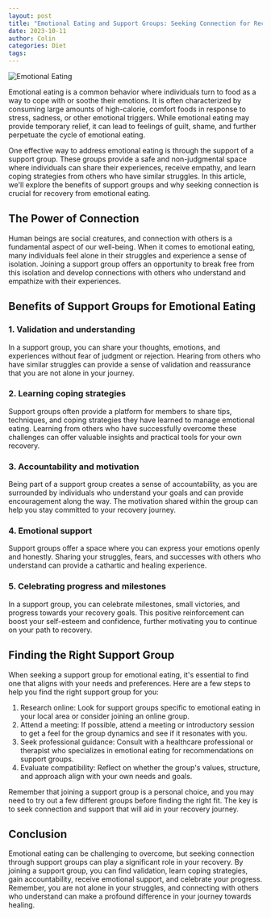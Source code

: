 ```yaml
---
layout: post
title: "Emotional Eating and Support Groups: Seeking Connection for Recovery"
date: 2023-10-11
author: Colin
categories: Diet
tags: 
---
```


![Emotional Eating](https://source.unsplash.com/1600x900/?food,emotions)

Emotional eating is a common behavior where individuals turn to food as a way to cope with or soothe their emotions. It is often characterized by consuming large amounts of high-calorie, comfort foods in response to stress, sadness, or other emotional triggers. While emotional eating may provide temporary relief, it can lead to feelings of guilt, shame, and further perpetuate the cycle of emotional eating.

One effective way to address emotional eating is through the support of a support group. These groups provide a safe and non-judgmental space where individuals can share their experiences, receive empathy, and learn coping strategies from others who have similar struggles. In this article, we'll explore the benefits of support groups and why seeking connection is crucial for recovery from emotional eating.

## The Power of Connection

Human beings are social creatures, and connection with others is a fundamental aspect of our well-being. When it comes to emotional eating, many individuals feel alone in their struggles and experience a sense of isolation. Joining a support group offers an opportunity to break free from this isolation and develop connections with others who understand and empathize with their experiences.

## Benefits of Support Groups for Emotional Eating

### 1. Validation and understanding

In a support group, you can share your thoughts, emotions, and experiences without fear of judgment or rejection. Hearing from others who have similar struggles can provide a sense of validation and reassurance that you are not alone in your journey.

### 2. Learning coping strategies

Support groups often provide a platform for members to share tips, techniques, and coping strategies they have learned to manage emotional eating. Learning from others who have successfully overcome these challenges can offer valuable insights and practical tools for your own recovery.

### 3. Accountability and motivation

Being part of a support group creates a sense of accountability, as you are surrounded by individuals who understand your goals and can provide encouragement along the way. The motivation shared within the group can help you stay committed to your recovery journey.

### 4. Emotional support

Support groups offer a space where you can express your emotions openly and honestly. Sharing your struggles, fears, and successes with others who understand can provide a cathartic and healing experience.

### 5. Celebrating progress and milestones

In a support group, you can celebrate milestones, small victories, and progress towards your recovery goals. This positive reinforcement can boost your self-esteem and confidence, further motivating you to continue on your path to recovery.

## Finding the Right Support Group

When seeking a support group for emotional eating, it's essential to find one that aligns with your needs and preferences. Here are a few steps to help you find the right support group for you:

1. Research online: Look for support groups specific to emotional eating in your local area or consider joining an online group.
2. Attend a meeting: If possible, attend a meeting or introductory session to get a feel for the group dynamics and see if it resonates with you.
3. Seek professional guidance: Consult with a healthcare professional or therapist who specializes in emotional eating for recommendations on support groups.
4. Evaluate compatibility: Reflect on whether the group's values, structure, and approach align with your own needs and goals.

Remember that joining a support group is a personal choice, and you may need to try out a few different groups before finding the right fit. The key is to seek connection and support that will aid in your recovery journey.

## Conclusion

Emotional eating can be challenging to overcome, but seeking connection through support groups can play a significant role in your recovery. By joining a support group, you can find validation, learn coping strategies, gain accountability, receive emotional support, and celebrate your progress. Remember, you are not alone in your struggles, and connecting with others who understand can make a profound difference in your journey towards healing.